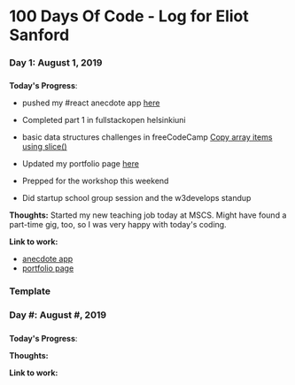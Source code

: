 # 100 Days Of Code - Log for Eliot Sanford

### Day 1: August 1, 2019
#####

**Today's Progress**: 

- pushed my #react anecdote app [here](https://github.com/techieeliot/fullstack-react-2019/tree/master/part1/c__anecdotes__)

- Completed part 1 in fullstackopen helsinkiuni

- basic data structures challenges in freeCodeCamp [Copy array items using slice()](https://learn.freecodecamp.org/javascript-algorithms-and-data-structures/basic-data-structures/copy-array-items-using-slice)

- Updated my portfolio page [here](https://techieeliot.github.io/Eliot-Sanford-Portfolio/)

- Prepped for the workshop this weekend

- Did startup school group session and the w3develops standup


**Thoughts:** Started my new teaching job today at MSCS. Might have found a part-time gig, too, so I was very happy with today's coding.

**Link to work:** 
- [anecdote app](https://github.com/techieeliot/fullstack-react-2019/tree/master/part1/c__anecdotes__)
- [portfolio page](https://techieeliot.github.io/Eliot-Sanford-Portfolio/)

### Template
### Day #: August #, 2019
#####

**Today's Progress**: 

**Thoughts:** 

**Link to work:** <a href="#"></a>










      
